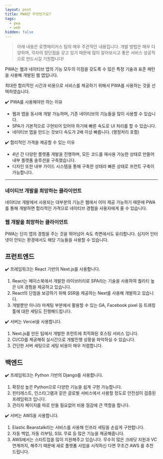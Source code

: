 ```yaml
---
layout: post
title: PWA란 무엇인가요?
tags:
  - pwa
  - web
hidden: false
---
```


> 아래 내용은 로켓메이커스 팀의 매우 주관적인 내용입니다. 개발 방법은 매우 다양하며, 각자의 장단점을 갖고 있기 때문에 많이 알아보시고 좋은 서비스 성공적으로 만드시길 기원합니다!

PWA는 웹과 네이티브 앱의 기능 모두의 이점을 갖도록 수 많은 특정 기술과 표준 패턴을 사용해 개발된 웹 앱입니다.

최대한 합리적인 시간과 비용으로 서비스를 제공하기 위해서 PWA를 사용하는 것을 선택하였습니다.

✔️ PWA를 사용해야만 하는 이유

- 웹과 앱을 동시에 개발 가능하며, 기존 네이티브의 기능들을 많이 사용할 수 있습니다.
- SPA가 기본적으로 구현되어 있어야 하기에 빠른 속도로 UI 처리를 할 수 있습니다.
- 네이티브 앱을 만드는 것보다 속도가 2배 이상 빠릅니다. (행정처리 포함)

✔️ 합리적인 가격을 제공할 수 있는 이유

- 4년 간 다양한 플랫폼 개발을 진행하며, 모든 코드를 재사용 가능한 상태로 만들어 내부 플랫폼 솔루션을 구축했습니다.
- 디자인 또한 내부 가이드 시스템을 통해 구축한 상태라 빠른 상태로 프런트 구축이 가능합니다.

---

### 네이티브 개발을 희망하는 클라이언트

네이티브 개발에서 사용되는 대부분의 기능은 웹에서 이미 제공 가능하기 때문에 PWA를 통해 개발하면 합리적인 가격으로 네이티브 경험을 사용자에게 줄 수 있습니다.

### 웹 개발을 희망하는 클라이언트

PWA는 단지 앱의 경험을 주는 것을 뛰어넘어 속도 측면에서도 유리합니다. 심지어 인터넷이 안되는 환경에서도 해당 기능들을 사용할 수 있습니다.

## 프런트엔드

✔️ 프레임워크는 React 기반의 Next.js를 사용합니다.

1. React는 페이스북에서 개발한 라이브러리로 SPA라는 기술을 사용하여 퀄리티 높은 UX 경험을 제공하고 있습니다.
2. React의 단점을 보강하기 위해 SSR을 제공하는 Next를 사용해 개발하고 있습니다.
3. 개발뿐만 아니라 마케팅 부분에서 활용할 수 있는 GA, Facebook pixel 등 트래킹 툴에 대한 세팅도 진행해드립니다.

✔️ 서버는 Vercel을 사용합니다.

1. Next.js를 만든 팀에서 개발한 프런트에 최적화된 호스팅 서비스 입니다.
2. CI/CD를 제공해줘 실시간으로 개발진행 상황을 파악하실 수 있습니다.
3. 간단한 서버 세팅으로 세팅 비용이 매우 저렴합니다.

## 백엔드

✔️ 프레임워크는 Python 기반의 Django를 사용합니다.

1. 확장성 높은 Python으로 다양한 기능을 쉽게 구현 가능합니다.
2. 핀터레스트, 인스타그램과 같은 글로벌 서비스에서 사용할 정도로 안전성이 검증된 프레임워크 입니다.
3. 관리자 페이지를 따로 만들 필요없어 비용 절감에 큰 역할을 합니다.

✔️ 서버는 AWS을 사용합니다.

1. Elastic Beanstalk라는 서비스를 사용해 인프라 세팅을 손쉽게 구현합니다.
2. 자동 백업, 자동 리부팅, SSL 무료 등 많은 기능을 제공해줍니다.
3. AWS에서는 스타트업을 많이 지원해주고 있습니다. 무수히 많은 크레딧 지원과 VC 연계까지, 해주기 때문에 새로 플랫폼 사업을 시작하신 다면 무조건 AWS 를 추천 드립니다.
